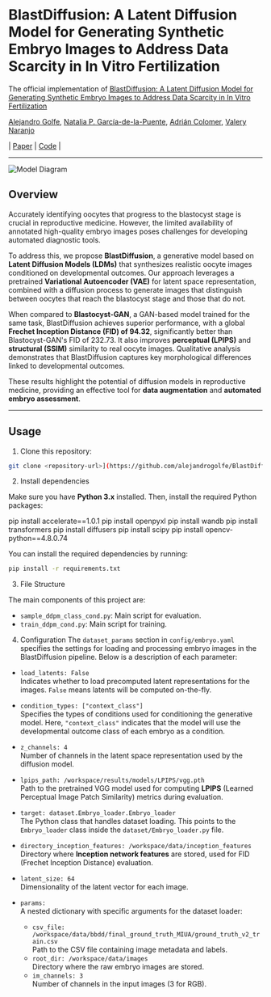 # BlastDiffusion: A Latent Diffusion Model for Generating Synthetic Embryo Images to Address Data Scarcity in In Vitro Fertilization

The official implementation of [BlastDiffusion: A Latent Diffusion Model for Generating Synthetic Embryo Images to Address Data Scarcity in In Vitro Fertilization](https://link.springer.com/chapter/10.1007/978-3-031-98688-8_15)  

[Alejandro Golfe](https://www.upv.es/ficha-personal/algolsan), [Natalia P. García-de-la-Puente](https://scholar.google.es/citations?user=), [Adrián Colomer](https://scholar.google.es/citations?user=U6BEiIEAAAAJ&hl=es&oi=ao), [Valery Naranjo](https://scholar.google.es/citations?user=jk4XsG0AAAAJ&hl=es&oi=ao)

| [Paper](https://link.springer.com/chapter/10.1007/978-3-031-98688-8_15) | [Code](https://github.com/alejandrogolfe/BlastDiffusion) |

---
![Model Diagram](images/main.png)


## Overview

Accurately identifying oocytes that progress to the blastocyst stage is crucial in reproductive medicine. However, the limited availability of annotated high-quality embryo images poses challenges for developing automated diagnostic tools.  

To address this, we propose **BlastDiffusion**, a generative model based on **Latent Diffusion Models (LDMs)** that synthesizes realistic oocyte images conditioned on developmental outcomes. Our approach leverages a pretrained **Variational Autoencoder (VAE)** for latent space representation, combined with a diffusion process to generate images that distinguish between oocytes that reach the blastocyst stage and those that do not.  

When compared to **Blastocyst-GAN**, a GAN-based model trained for the same task, BlastDiffusion achieves superior performance, with a global **Frechet Inception Distance (FID) of 94.32**, significantly better than Blastocyst-GAN's FID of 232.73. It also improves **perceptual (LPIPS)** and **structural (SSIM)** similarity to real oocyte images. Qualitative analysis demonstrates that BlastDiffusion captures key morphological differences linked to developmental outcomes.  

These results highlight the potential of diffusion models in reproductive medicine, providing an effective tool for **data augmentation** and **automated embryo assessment**.

---

## Usage

1. Clone this repository:

```bash
git clone <repository-url>](https://github.com/alejandrogolfe/BlastDiffusion
```

2. Install dependencies

Make sure you have **Python 3.x** installed. Then, install the required Python packages:


pip install accelerate==1.0.1
pip install openpyxl
pip install wandb
pip install transformers
pip install diffusers
pip install scipy
pip install opencv-python==4.8.0.74

You can install the required dependencies by running:

```bash
pip install -r requirements.txt
```

3. File Structure

The main components of this project are:

- `sample_ddpm_class_cond.py`: Main script for evaluation.
- `train_ddpm_cond.py`: Main script for training.

4. Configuration
The `dataset_params` section in `config/embryo.yaml` specifies the settings for loading and processing embryo images in the BlastDiffusion pipeline. Below is a description of each parameter:

- `load_latents: False`  
  Indicates whether to load precomputed latent representations for the images. `False` means latents will be computed on-the-fly.

- `condition_types: ["context_class"]`  
  Specifies the types of conditions used for conditioning the generative model. Here, `"context_class"` indicates that the model will use the developmental outcome class of each embryo as a condition.

- `z_channels: 4`  
  Number of channels in the latent space representation used by the diffusion model.

- `lpips_path: /workspace/results/models/LPIPS/vgg.pth`  
  Path to the pretrained VGG model used for computing **LPIPS** (Learned Perceptual Image Patch Similarity) metrics during evaluation.

- `target: dataset.Embryo_loader.Embryo_loader`  
  The Python class that handles dataset loading. This points to the `Embryo_loader` class inside the `dataset/Embryo_loader.py` file.

- `directory_inception_features: /workspace/data/inception_features`  
  Directory where **Inception network features** are stored, used for FID (Frechet Inception Distance) evaluation.

- `latent_size: 64`  
  Dimensionality of the latent vector for each image.

- `params:`  
  A nested dictionary with specific arguments for the dataset loader:
  - `csv_file: /workspace/data/bbdd/final_ground_truth_MIUA/ground_truth_v2_train.csv`  
    Path to the CSV file containing image metadata and labels.
  - `root_dir: /workspace/data/images`  
    Directory where the raw embryo images are stored.
  - `im_channels: 3`  
    Number of channels in the input images (3 for RGB).



